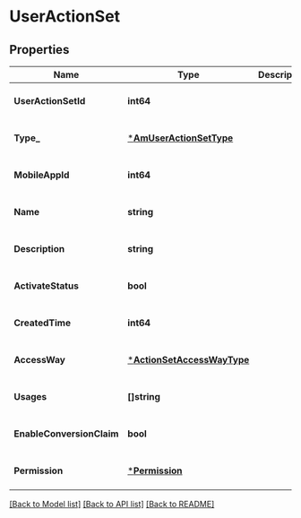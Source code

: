 # UserActionSet

## Properties
Name | Type | Description | Notes
------------ | ------------- | ------------- | -------------
**UserActionSetId** | **int64** |  | [optional] [default to null]
**Type_** | [***AmUserActionSetType**](AmUserActionSetType.md) |  | [optional] [default to null]
**MobileAppId** | **int64** |  | [optional] [default to null]
**Name** | **string** |  | [optional] [default to null]
**Description** | **string** |  | [optional] [default to null]
**ActivateStatus** | **bool** |  | [optional] [default to null]
**CreatedTime** | **int64** |  | [optional] [default to null]
**AccessWay** | [***ActionSetAccessWayType**](ActionSetAccessWayType.md) |  | [optional] [default to null]
**Usages** | **[]string** |  | [optional] [default to null]
**EnableConversionClaim** | **bool** |  | [optional] [default to null]
**Permission** | [***Permission**](permission.md) |  | [optional] [default to null]

[[Back to Model list]](../README.md#documentation-for-models) [[Back to API list]](../README.md#documentation-for-api-endpoints) [[Back to README]](../README.md)


